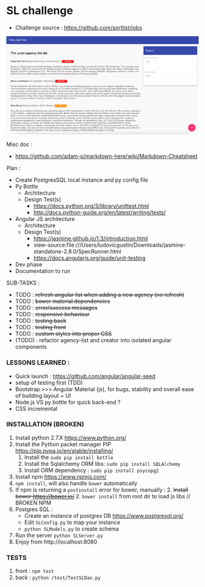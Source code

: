 SL challenge
============

* Challenge source : https://github.com/sortlist/jobs

![alt text](screenshot.png  "Screenshot")


Misc doc :
* https://github.com/adam-p/markdown-here/wiki/Markdown-Cheatsheet


Plan :
* Create PostgresSQL local instance and py config file
* Py Bottle
    * Architecture
    * Design Test(s)
        * https://docs.python.org/3/library/unittest.html
        * http://docs.python-guide.org/en/latest/writing/tests/
* Angular JS architecture
    * Architecture
    * Design Test(s)
        * https://jasmine.github.io/1.3/introduction.html
        * view-source:file:///Users/ludovicgustin/Downloads/jasmine-standalone-2.8.0/SpecRunner.html
        * https://docs.angularjs.org/guide/unit-testing
* Dev phase
* Documentation to run

SUB-TASKS :
* TODO : ~~refresh angular list when adding a new agency (no refresh)~~
* TODO : ~~bower material dependencies~~
* TODO : ~~error/success messages~~
* TODO : ~~responsive behaviour~~
* TODO : ~~testing back~~
* TODO : ~~testing front~~
* TODO : ~~custom styles into proper CSS~~
* (TODO) : refactor agency-list and creator into isolated angular components

### LESSONS LEARNED :
- Quick launch : https://github.com/angular/angular-seed
- setup of testing first (TDD)
- Bootstrap >>> Angular Material (js), for bugs, stability and overall ease of building layout + UI
- Node.js VS py bottle for quick back-end ?
- CSS incremental

### INSTALLATION (BROKEN)
1. Install python 2.7.X https://www.python.org/
1. Install the Python packet manager PIP https://pip.pypa.io/en/stable/installing/
    1. Install the `sudo pip install bottle`
    1. Install the Sqlalchemy ORM libs: `sudo pip install SQLAlchemy`
    1. Install ORM dependency : `sudo pip install psycopg2`
2. Install npm https://www.npmjs.com/
3. `npm install`, will also handle `bower` automatically
3. If npm is returning a `postinstall` error for bower, manually :
    2. ~~Install bower https://bower.io/~~
    2. `bower install` from root dir to load js libs // BROKEN NPM
4. Postgres SQL :
    * Create an instance of postgres DB https://www.postgresql.org/
    * Edit `SLConfig.py` to map your instance
    * `python SLModels.py` to create schema
5. Run the server `python SLServer.py`
6. Enjoy from http://localhost:8080

### TESTS
1. front : `npm test`
2. back : `python /test/TestSLDao.py`